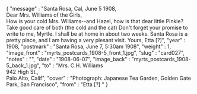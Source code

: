 {
  "message" : "Santa Rosa, Cal, June 5 1908,<br>Dear Mrs. Williams of the Girls,<br>How is your cold Mrs. Williams--and Hazel, how is that dear little Pinkie? Take good care of both (the cold and the cat) Don't forget your promise to write to me, Myrtle. I shall be at home in about two weeks. Santa Rosa is a pretty place, and I am having a very plesant visit. Yours, Etta [?]",
  "year" : 1908,
  "postmark" : "Santa Rosa, June 7, 5:30am 1908",
  "weight" : 1,
  "image_front" : "myrts_postcards_1908-5_front_1.jpg",
  "slug" : "card027",
  "notes" : "",
  "date" : "1908-06-07",
  "image_back" : "myrts_postcards_1908-5_back_1.jpg",
  "to" : "Mrs. C.H. Williams<br>942 High St.,<br>Palo Alto, Calif",
  "cover" : "Photograph: Japanese Tea Garden, Golden Gate Park, San Francisco",
  "from" : "Etta [?] "
}
